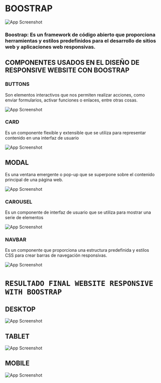 # BOOSTRAP

![App Screenshot](https://www.neolo.com/blog/wp-content/uploads/2021/04/bootstrap-que-es.png)



### **Boostrap:** Es un framework de código abierto que proporciona herramientas y estilos predefinidos para el desarrollo de sitios web y aplicaciones web responsivas.

## COMPONENTES USADOS EN EL DISEÑO DE RESPONSIVE WEBSITE CON BOOSTRAP

### BUTTONS 
Son elementos interactivos que nos permiten realizar acciones, como enviar formularios, activar funciones o enlaces, entre otras cosas. 

![App Screenshot](https://i.ibb.co/CJBQbt8/buttons.gif)
### CARD

Es un componente flexible y extensible que se utiliza para representar contenido en una interfaz de usuario

![App Screenshot](https://i.ibb.co/vw4pLmf/card.gif)

## MODAL
Es una ventana emergente o pop-up que se superpone sobre el contenido principal de una página web.

![App Screenshot](https://i.ibb.co/jf77bK6/modal.gif)

### CAROUSEL
Es un componente de interfaz de usuario que se utiliza para mostrar una serie de elementos 

![App Screenshot](https://i.ibb.co/28K9R9c/CARROUSEL.gif)

### NAVBAR
Es un componente que proporciona una estructura predefinida y estilos CSS para crear barras de navegación responsivas.

![App Screenshot](https://i.ibb.co/6XG4997/Navbar.gif)





# `RESULTADO FINAL WEBSITE RESPONSIVE WITH BOOSTRAP`  


## DESKTOP



![App Screenshot](https://i.ibb.co/GMvxLrN/Mi-V-deo.gif)
## TABLET




![App Screenshot](https://i.ibb.co/XLkF0CG/phone.gif)
## MOBILE




![App Screenshot](https://i.ibb.co/CQjTbt6/tablet.gif)